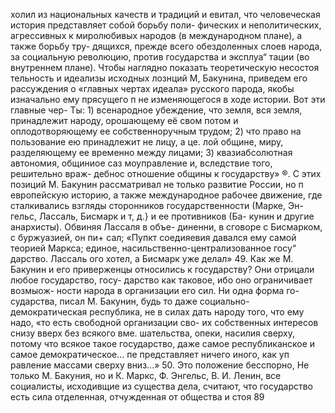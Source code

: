 холил из национальных качеств и традиций и евитал, что
человеческая история представляет собой борьбу поли-
фических и неполитических, агрессивных к миролюбивых
народов (в международном плане), а также борьбу тру-
дящихся, прежде всего обездоленных слоев народа, за
социальную революцию, против государства и эксплуа“
тации (во внутреннем плане).
Чтобы наглядно показать теоретическую  несостоя
тельность и идеализы исходных лознций М, Бакунина,
приведем его рассуждения о «главных чертах идеала»
русского парода, якобы изначально ему прясущего п не
изменяющегося в ходе истории. Вот эти главные чер-
Ты: 1) всенародное убеждение, что земля, вся земля,
принадлежит народу, орошающему её свом потом и
оплодотворяющему ее собственноручным трудом; 2) что
право на пользование ею принадлежит не лицу, а це.
лой общине, миру, разделяющему ее временно между
лицами; 3) квазиабсолютная автономия, общиниое саз
моуправление и, вследствие того, решительно враж-
дебнос отношение общины к государству» ®.
С этих позиций М. Бакунин рассматривал не только
развитие России, но п европейскую историю, а также
международное рабочее движение, где сталкивались
взгляды сторонников государственности (Марке, Эн-
гельс, Лассаль, Бисмарк и т, д.} и ее противников (Ба-
кунин и другие анархисты). Обвиняя Лассаля в объе-
диненни, в сговоре с Бисмарком, с буржуазией, он пи+
сал; «Пупкт соедияевия давался ему самой теорией
Маркса; единое, насильственно-централизованное госу“
дарство. Лассаль ого хотел, а Бисмарк уже делал» 49.
Как же М. Бакунин и его приверженцы относились
к государству? Они отрицали любое государство, госу-
дарство как таковое, ибо оно ограничивает возмыож-
ности народа в организации его сил. Ни одна форма го-
сударства, писал М. Бакунин, будь то даже социально-
демократическая республика, не в силах дать народу
того, что ему надо, «то есть свободной организации сво-
их собственных интересов снизу вверх без всякого вме.
шательства, опеки, насилия сверху, потому что всякое
такое государство, даже самое республиканское и самое
демократическое... пе представляет ничего иного, как уп
равление массами сверху вниз...» 50.
Это положение бесспорно, Не только М. Бакуния, но
и К. Маркс, Ф. Энгельс, В. И. Ленин, все социалисты,
исходивщие из существа дела, считают, что государство
есть сила отделенная, отчужденная от общества и стоя
89
